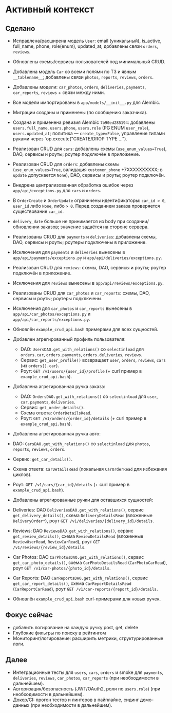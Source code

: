 # Активный контекст

## Сделано
- Исправлена/расширена модель `User`: email (уникальный), is_active, full_name, phone, role(enum), updated_at; добавлены связи `orders`, `reviews`.
- Обновлены схемы/сервисы пользователей под минимальный CRUD.
- Добавлена модель `Car` со всеми полями по ТЗ и явным `__tablename__`; добавлены связи `photos`, `reports`, `reviews`, `orders`.
- Добавлены модели: `car_photos`, `orders`, `deliveries`, `payments`, `car_reports`, `reviews` + связи между ними.
- Все модели импортированы в `app/models/__init__.py` для Alembic.
- Миграции созданы и применены (по сообщению заказчика).
- Создана и применена ревизия Alembic `7b90ed285194`: добавлены `users.full_name`, `users.phone`, `users.role` (PG ENUM `user_role`), `users.updated_at`; политика — `create_type=False`, управление типами руками через `op.execute("CREATE/DROP TYPE ...").
 - Реализован CRUD для `cars`: добавлены схемы (`use_enum_values=True`), DAO, сервисы и роуты; роутер подключён в приложение.
 - Реализован CRUD для `orders`: добавлены схемы (`use_enum_values=True`, валидация `customer_phone` +7XXXXXXXXXX; в `update` допускается `None`), DAO, сервисы и роуты; роутер подключён.
 - Внедрена централизованная обработка ошибок через `app/api/exceptions.py` для `cars` и `orders`.
 - В `OrderCreate` и `OrderUpdate` ограничены идентификаторы: `car_id > 0`, `user_id` либо `None`, либо `> 0`. Перед созданием заказа проверяется существование `car_id`.
 - `delivery_date` больше не принимается из body при создании/обновлении заказов; значение задаётся на стороне сервера.
 - Реализованы CRUD для `payments` и `deliveries`: добавлены схемы, DAO, сервисы и роуты; роутеры подключены в приложение.
 - Исключения для `payments` и `deliveries` вынесены в `app/api/payments/exceptions.py` и `app/api/deliveries/exceptions.py`.
 - Реализован CRUD для `reviews`: схемы, DAO, сервисы и роуты; роутер подключён в приложение.
 - Исключения для `reviews` вынесены в `app/api/reviews/exceptions.py`.
 - Реализованы CRUD для `car_photos` и `car_reports`: схемы, DAO, сервисы и роуты; роутеры подключены.
 - Исключения для `car_photos` и `car_reports` вынесены в `app/api/car_photos/exceptions.py` и `app/api/car_reports/exceptions.py`.
 - Обновлён `example_crud_api.bash` примерами для всех сущностей.
- Добавлен агрегированный профиль пользователя:
  - DAO: `UsersDAO.get_with_relations()` со `selectinload` для `orders.car`, `orders.payments`, `orders.deliveries`, `reviews`.
  - Сервис: `get_user_profile()` возвращает `user`, `orders`, `reviews`, `cars` (из `orders[].car`).
  - Роут: `GET /v1/users/{user_id}/profile` (+ curl пример в `example_crud_api.bash`).
- Добавлена агрегированная ручка заказа:
  - DAO: `OrdersDAO.get_with_relations()` со `selectinload` для `user`, `car`, `payments`, `deliveries`.
  - Сервис: `get_order_details()`.
  - Схема ответа: `OrderDetailsRead`.
  - Роут: `GET /v1/orders/{order_id}/details` (+ curl пример в `example_crud_api.bash`).
 - Добавлена агрегированная ручка авто:
  - DAO: `CarsDAO.get_with_relations()` со `selectinload` для `photos`, `reports`, `reviews`, `orders`.
  - Сервис: `get_car_details()`.
  - Схема ответа: `CarDetailsRead` (локальная `CarOrderRead` для избежания циклов).
  - Роут: `GET /v1/cars/{car_id}/details` (+ curl пример в `example_crud_api.bash`).

 - Добавлены агрегированные ручки для оставшихся сущностей:
  - Deliveries: DAO `DeliveriesDAO.get_with_relations()`, сервис `get_delivery_details()`,
    схема `DeliveryDetailsRead` (вложенные `DeliveryOrder*`), роут `GET /v1/deliveries/{delivery_id}/details`.
  - Reviews: DAO `ReviewsDAO.get_with_relations()`, сервис `get_review_details()`,
    схема `ReviewDetailsRead` (вложенные `ReviewUserRead`, `ReviewCarRead`), роут `GET /v1/reviews/{review_id}/details`.
  - Car Photos: DAO `CarPhotosDAO.get_with_relations()`, сервис `get_car_photo_details()`,
    схема `CarPhotoDetailsRead` (`CarPhotoCarRead`), роут `GET /v1/car-photos/{photo_id}/details`.
  - Car Reports: DAO `CarReportsDAO.get_with_relations()`, сервис `get_car_report_details()`,
    схема `CarReportDetailsRead` (`CarReportCarRead`), роут `GET /v1/car-reports/{report_id}/details`.
  - Обновлён `example_crud_api.bash` curl-примерами для новых ручек.

## Фокус сейчас
 - добавить логирование на каждую ручку post, get, delete
 - Глубокие фильтры по поиску в рейтингом
 - Мониторинг/логирование: расширить метрики, структурированные логи.

## Далее
 - Интеграционные тесты для `users`, `cars`, `orders` и smoke для
   `payments`, `deliveries`, `reviews`, `car_photos`, `car_reports` (при необходимости в дальнейшем).
 - Авторизация/безопасность (JWT/OAuth2, роли по `users.role`) (при необходимости в дальнейшем).
 - Докер/CI: прогон тестов и линтеров в пайплайне, сидинг демо-данных (при необходимости в дальнейшем).
